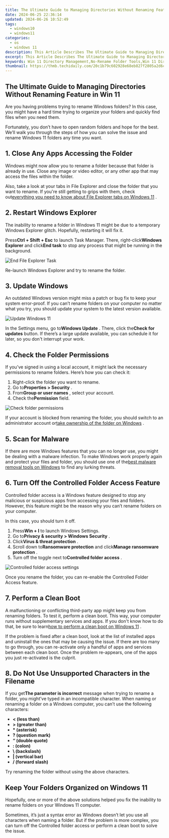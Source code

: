 ```yaml
---
title: The Ultimate Guide to Managing Directories Without Renaming Feature in Win 11
date: 2024-06-25 22:36:14
updated: 2024-06-26 10:52:49
tags:
  - windows10
  - windows11
categories:
  - os
  - windows 11
description: This Article Describes The Ultimate Guide to Managing Directories Without Renaming Feature in Win 11
excerpt: This Article Describes The Ultimate Guide to Managing Directories Without Renaming Feature in Win 11
keywords: Win 11 Directory Management,No-Rename Folder Tools,Win 11 Directories Guide,Directory Organization Win 11,Managing Folders Win 11,Win 11 No-Rename Feature,Win 11 Directory Control
thumbnail: https://thmb.techidaily.com/20c1b79c602928e68eb827f2805a2d6c02102230fc6f02657f8a03a2a51b45e9.jpg
---
```


## The Ultimate Guide to Managing Directories Without Renaming Feature in Win 11

 Are you having problems trying to rename Windows folders? In this case, you might have a hard time trying to organize your folders and quickly find files when you need them.

 Fortunately, you don’t have to open random folders and hope for the best. We’ll walk you through the steps of how you can solve the issue and rename Windows 11 folders any time you want.

## 1\. Close Any Apps Accessing the Folder

 Windows might now allow you to rename a folder because that folder is already in use. Close any image or video editor, or any other app that may access the files within the folder.

 Also, take a look at your tabs in File Explorer and close the folder that you want to rename. If you're still getting to grips with them, check out[everything you need to know about File Explorer tabs on Windows 11](https://www.makeuseof.com/windows-11-file-explorer-tab-guide/) .

## 2\. Restart Windows Explorer

 The inability to rename a folder in Windows 11 might be due to a temporary Windows Explorer glitch. Hopefully, restarting it will fix it.

 Press**Ctrl + Shift + Esc** to launch Task Manager. There, right-click**Windows Explorer** and click**End task** to stop any process that might be running in the background.

![End File Explorer Task](https://static1.makeuseofimages.com/wordpress/wp-content/uploads/2023/02/end-file-explorer-1.jpg)

Re-launch Windows Explorer and try to rename the folder.

## 3\. Update Windows

 An outdated Windows version might miss a patch or bug fix to keep your system error-proof. If you can’t rename folders on your computer no matter what you try, you should update your system to the latest version available.

![Update Windows 11](https://static1.makeuseofimages.com/wordpress/wp-content/uploads/2023/02/check-windows-version-1.jpg)

 In the Settings menu, go to**Windows Update** . There, click the**Check for updates** button. If there’s a large update available, you can schedule it for later, so you don't interrupt your work.

## 4\. Check the Folder Permissions

 If you’ve signed in using a local account, it might lack the necessary permissions to rename folders. Here’s how you can check it:

1. Right-click the folder you want to rename.
2. Go to**Properties > Security** .
3. From**Group or user names** , select your account.
4. Check the**Permission** field.

![Check folder permissions](https://static1.makeuseofimages.com/wordpress/wp-content/uploads/2023/02/folder-permissions-1.jpg)

 If your account is blocked from renaming the folder, you should switch to an administrator account or[take ownership of the folder on Windows](https://www.makeuseof.com/windows-10-11-own-folder/) .

## 5\. Scan for Malware

 If there are more Windows features that you can no longer use, you might be dealing with a malware infection. To make Windows work properly again and protect your files and folder, you should use one of the[best malware removal tools on Windows](https://www.makeuseof.com/best-malware-removal-tools-pc/) to find any lurking threats.

## 6\. Turn Off the Controlled Folder Access Feature

 Controlled folder access is a Windows feature designed to stop any malicious or suspicious apps from accessing your files and folders. However, this feature might be the reason why you can’t rename folders on your computer.

In this case, you should turn it off.

1. Press**Win + I** to launch Windows Settings.
2. Go to**Privacy & security > Windows Security** .
3. Click**Virus & threat protection** .
4. Scroll down to**Ransomware protection** and click**Manage ransomware protection** .
5. Turn off the toggle next to**Controlled folder access** .

![Controlled folder access settings](https://static1.makeuseofimages.com/wordpress/wp-content/uploads/2023/02/controlled-folder-access-1.jpg)

 Once you rename the folder, you can re-enable the Controlled Folder Access feature.

## 7\. Perform a Clean Boot

 A malfunctioning or conflicting third-party app might keep you from renaming folders. To test it, perform a clean boot. This way, your computer runs without supplementary services and apps. If you don't know how to do that, be sure to learn[how to perform a clean boot on Windows 11](https://www.makeuseof.com/clean-boot-windows-11/) .

 If the problem is fixed after a clean boot, look at the list of installed apps and uninstall the ones that may be causing the issue. If there are too many to go through, you can re-activate only a handful of apps and services between each clean boot. Once the problem re-appears, one of the apps you just re-activated is the culprit.

## 8\. Do Not Use Unsupported Characters in the Filename

 If you get**The parameter is incorrect** message when trying to rename a folder, you might’ve typed in an incompatible character. When naming or renaming a folder on a Windows computer, you can’t use the following characters:

* **< (less than)**
* **\> (greater than)**
* **\* (asterisk)**
* **? (question mark)**
* **“ (double quote)**
* **: (colon)**
* **\\ (backslash)**
* **| (vertical bar)**
* **/ (forward slash)**

Try renaming the folder without using the above characters.

## Keep Your Folders Organized on Windows 11

 Hopefully, one or more of the above solutions helped you fix the inability to rename folders on your Windows 11 computer.

 Sometimes, it’s just a syntax error as Windows doesn’t let you use all characters when naming a folder. But if the problem is more complex, you can turn off the Controlled folder access or perform a clean boot to solve the issue.


<ins class="adsbygoogle"
     style="display:block"
     data-ad-format="autorelaxed"
     data-ad-client="ca-pub-7571918770474297"
     data-ad-slot="1223367746"></ins>



<ins class="adsbygoogle"
     style="display:block"
     data-ad-client="ca-pub-7571918770474297"
     data-ad-slot="8358498916"
     data-ad-format="auto"
     data-full-width-responsive="true"></ins>
